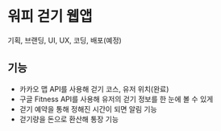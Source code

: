 # 워피 걷기 웹앱
기획, 브랜딩, UI, UX, 코딩, 배포(예정)

## 기능

- 카카오 맵 API를 사용해 걷기 코스, 유저 위치(완료)
- 구글 Fitness API를 사용해 유저의 걷기 정보를 한 눈에 볼 수 있게
- 걷기 예약을 통해 정해진 시간이 되면 알림 기능
- 걷기량을 돈으로 환산해 통장 기능
